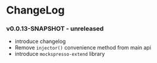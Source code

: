 # ChangeLog

### v0.0.13-SNAPSHOT - unreleased
 - introduce changelog
 - Remove `injector()` convenience method from main api
 - introduce `mockspresso-extend` library

